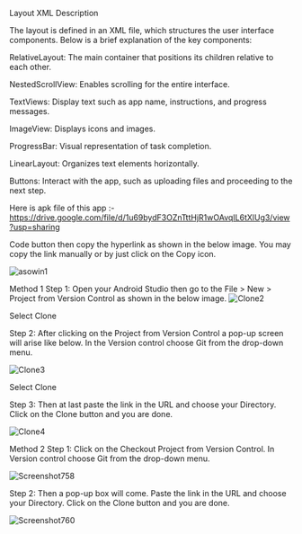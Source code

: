 Layout XML Description


The layout is defined in an XML file, which structures the user interface components. Below is a brief explanation of the key components:

RelativeLayout: The main container that positions its children relative to each other.

NestedScrollView: Enables scrolling for the entire interface.

TextViews: Display text such as app name, instructions, and progress messages.

ImageView: Displays icons and images.

ProgressBar: Visual representation of task completion.

LinearLayout: Organizes text elements horizontally.

Buttons: Interact with the app, such as uploading files and proceeding to the next step.



Here is apk file of this app :-
https://drive.google.com/file/d/1u69bydF3OZnTttHjR1wOAvqIL6tXlUg3/view?usp=sharing




Code button then copy the hyperlink as shown in the below image. You may copy the link manually or by just click on the Copy icon. 

![asowin1](https://github.com/chandravir-singh/ASOWin/assets/118761016/c90c598e-adc1-4a5b-8b3e-cd765bbe25c6)




Method 1
Step 1: Open your Android Studio then go to the File > New > Project from Version Control as shown in the below image. 
![Clone2](https://github.com/chandravir-singh/ASOWin/assets/118761016/85c6f875-ead2-4bbf-b1f3-1be357c1b4b6)

Select Clone 

Step 2: After clicking on the Project from Version Control a pop-up screen will arise like below. In the Version control choose Git from the drop-down menu. 

![Clone3](https://github.com/chandravir-singh/ASOWin/assets/118761016/7bfcf7de-9bbf-440a-a396-5c186246705c)


Select Clone

Step 3: Then at last paste the link in the URL and choose your Directory. Click on the Clone button and you are done.

![Clone4](https://github.com/chandravir-singh/ASOWin/assets/118761016/0b1d2ab6-d957-4c17-aad0-3b1bc6073965)



Method 2
Step 1: Click on the Checkout Project from Version Control. In Version control choose Git from the drop-down menu.

![Screenshot758](https://github.com/chandravir-singh/ASOWin/assets/118761016/2bbe1b71-a5fb-4544-8d00-3a16e423cad6)


Step 2: Then a pop-up box will come. Paste the link in the URL and choose your Directory. Click on the Clone button and you are done.

![Screenshot760](https://github.com/chandravir-singh/ASOWin/assets/118761016/52632163-08ed-45d7-affe-d547443c2b9a)


